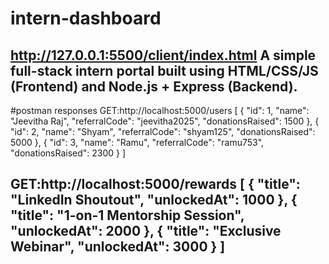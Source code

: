 # intern-dashboard
http://127.0.0.1:5500/client/index.html
A simple full-stack intern portal built using HTML/CSS/JS (Frontend) and Node.js + Express (Backend).
----------------------------------------------------------------------------------------------------------------------------
#postman responses
GET:http://localhost:5000/users
[
    {
        "id": 1,
        "name": "Jeevitha Raj",
        "referralCode": "jeevitha2025",
        "donationsRaised": 1500
    },
    {
        "id": 2,
        "name": "Shyam",
        "referralCode": "shyam125",
        "donationsRaised": 5000
    },
    {
        "id": 3,
        "name": "Ramu",
        "referralCode": "ramu753",
        "donationsRaised": 2300
    }
]

GET:http://localhost:5000/rewards
[
    {
        "title": "LinkedIn Shoutout",
        "unlockedAt": 1000
    },
    {
        "title": "1-on-1 Mentorship Session",
        "unlockedAt": 2000
    },
    {
        "title": "Exclusive Webinar",
        "unlockedAt": 3000
    }
]
----------------------------------------------------------------------------------------------------



